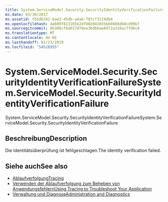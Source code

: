 ```yaml
---
title: System.ServiceModel.Security.SecurityIdentityVerificationFailure
ms.date: 03/30/2017
ms.assetid: fb5d6341-6ae3-45db-a4ab-f87cf3219db4
ms.openlocfilehash: 4a609f813165e24f86b943035bb0888db8cd99b7
ms.sourcegitcommit: 6b308cf6d627d78ee36dbbae8972a310ac7fd6c8
ms.translationtype: MT
ms.contentlocale: de-DE
ms.lasthandoff: 01/23/2019
ms.locfileid: "54528955"
---
```

# <a name="systemservicemodelsecuritysecurityidentityverificationfailure"></a><span data-ttu-id="071fd-102">System.ServiceModel.Security.SecurityIdentityVerificationFailure</span><span class="sxs-lookup"><span data-stu-id="071fd-102">System.ServiceModel.Security.SecurityIdentityVerificationFailure</span></span>
<span data-ttu-id="071fd-103">System.ServiceModel.Security.SecurityIdentityVerificationFailure</span><span class="sxs-lookup"><span data-stu-id="071fd-103">System.ServiceModel.Security.SecurityIdentityVerificationFailure</span></span>  
  
## <a name="description"></a><span data-ttu-id="071fd-104">Beschreibung</span><span class="sxs-lookup"><span data-stu-id="071fd-104">Description</span></span>  
 <span data-ttu-id="071fd-105">Die Identitätsüberprüfung ist fehlgeschlagen.</span><span class="sxs-lookup"><span data-stu-id="071fd-105">The identity verification failed.</span></span>  
  
## <a name="see-also"></a><span data-ttu-id="071fd-106">Siehe auch</span><span class="sxs-lookup"><span data-stu-id="071fd-106">See also</span></span>
- [<span data-ttu-id="071fd-107">Ablaufverfolgung</span><span class="sxs-lookup"><span data-stu-id="071fd-107">Tracing</span></span>](../../../../../docs/framework/wcf/diagnostics/tracing/index.md)
- [<span data-ttu-id="071fd-108">Verwenden der Ablaufverfolgung zum Beheben von Anwendungsfehlern</span><span class="sxs-lookup"><span data-stu-id="071fd-108">Using Tracing to Troubleshoot Your Application</span></span>](../../../../../docs/framework/wcf/diagnostics/tracing/using-tracing-to-troubleshoot-your-application.md)
- [<span data-ttu-id="071fd-109">Verwaltung und Diagnose</span><span class="sxs-lookup"><span data-stu-id="071fd-109">Administration and Diagnostics</span></span>](../../../../../docs/framework/wcf/diagnostics/index.md)

